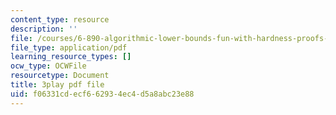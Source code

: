 ```yaml
---
content_type: resource
description: ''
file: /courses/6-890-algorithmic-lower-bounds-fun-with-hardness-proofs-fall-2014/f06331cdecf662934ec4d5a8abc23e88_R-0_0OQ2f4Y.pdf
file_type: application/pdf
learning_resource_types: []
ocw_type: OCWFile
resourcetype: Document
title: 3play pdf file
uid: f06331cd-ecf6-6293-4ec4-d5a8abc23e88
---
```

